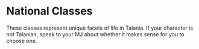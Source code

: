# National Classes

These classes represent unique facets of life in Talania. If your character is not Talanian, speak to your MJ about whether
it makes sense for you to choose one.


